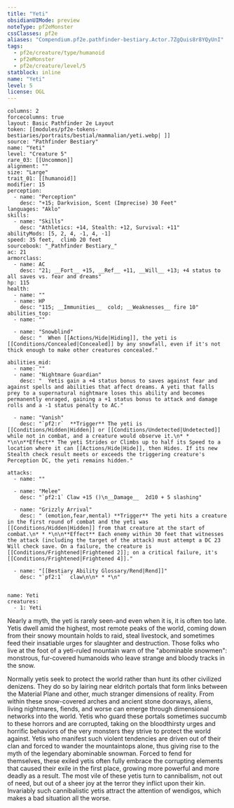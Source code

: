 ```yaml
---
title: "Yeti"
obsidianUIMode: preview
noteType: pf2eMonster
cssClasses: pf2e
aliases: "Compendium.pf2e.pathfinder-bestiary.Actor.7ZgQuis8r8YQyUnI" 
tags:
  - pf2e/creature/type/humanoid
  - pf2eMonster
  - pf2e/creature/level/5
statblock: inline
name: "Yeti"
level: 5
license: OGL
---
```


```statblock
columns: 2
forcecolumns: true
layout: Basic Pathfinder 2e Layout
token: [[modules/pf2e-tokens-bestiaries/portraits/bestial/mammalian/yeti.webp| ]]
source: "Pathfinder Bestiary"
name: "Yeti"
level: "Creature 5"
rare_03: [[Uncommon]]
alignment: ""
size: "Large"
trait_01: [[humanoid]]
modifier: 15
perception:
  - name: "Perception"
    desc: "+15; Darkvision, Scent (Imprecise) 30 Feet"
languages: "Aklo"
skills:
  - name: "Skills"
    desc: "Athletics: +14, Stealth: +12, Survival: +11"
abilityMods: [5, 2, 4, -1, 4, -1]
speed: 35 feet,  climb 20 feet
sourcebook: "_Pathfinder Bestiary_"
ac: 21
armorclass:
  - name: AC
    desc: "21; __Fort__ +15, __Ref__ +11, __Will__ +13; +4 status to all saves vs. fear and dreams"
hp: 115
health:
  - name: ""
  - name: HP
    desc: "115; __Immunities__  cold; __Weaknesses__ fire 10"
abilities_top:
  - name: ""

  - name: "Snowblind"
    desc: "  When [[Actions/Hide|Hiding]], the yeti is [[Conditions/Concealed|Concealed]] by any snowfall, even if it's not thick enough to make other creatures concealed."

abilities_mid:
  - name: ""
  - name: "Nightmare Guardian"
    desc: "  Yetis gain a +4 status bonus to saves against fear and against spells and abilities that affect dreams. A yeti that falls prey to a supernatural nightmare loses this ability and becomes permanently enraged, gaining a +1 status bonus to attack and damage rolls and a -1 status penalty to AC."

  - name: "Vanish"
    desc: "`pf2:r`  **Trigger** The yeti is [[Conditions/Hidden|Hidden]] or [[Conditions/Undetected|Undetected]] while not in combat, and a creature would observe it.\n* * *\n\n**Effect** The yeti Strides or Climbs up to half its Speed to a location where it can [[Actions/Hide|Hide]], then Hides. If its new Stealth check result meets or exceeds the triggering creature's Perception DC, the yeti remains hidden."

attacks:
  - name: ""

  - name: "Melee"
    desc: "`pf2:1` Claw +15 ()\n__Damage__  2d10 + 5 slashing"

  - name: "Grizzly Arrival"
    desc: " (emotion,fear,mental) **Trigger** The yeti hits a creature in the first round of combat and the yeti was [[Conditions/Hidden|Hidden]] from that creature at the start of combat.\n* * *\n\n**Effect** Each enemy within 30 feet that witnesses the attack (including the target of the attack) must attempt a DC 23 Will check save. On a failure, the creature is [[Conditions/Frightened|Frightened 2]]; on a critical failure, it's [[Conditions/Frightened|Frightened 4]]."

  - name: "[[Bestiary Ability Glossary/Rend|Rend]]"
    desc: "`pf2:1`  claw\n\n* * *\n"
 
```

```encounter-table
name: Yeti
creatures:
  - 1: Yeti
```



Nearly a myth, the yeti is rarely seen-and even when it is, it is often too late. Yetis dwell amid the highest, most remote peaks of the world, coming down from their snowy mountain holds to raid, steal livestock, and sometimes feed their insatiable urges for slaughter and destruction. Those folks who live at the foot of a yeti-ruled mountain warn of the "abominable snowmen": monstrous, fur-covered humanoids who leave strange and bloody tracks in the snow.

Normally yetis seek to protect the world rather than hunt its other civilized denizens. They do so by lairing near eldritch portals that form links between the Material Plane and other, much stranger dimensions of reality. From within these snow-covered arches and ancient stone doorways, aliens, living nightmares, fiends, and worse can emerge through dimensional networks into the world. Yetis who guard these portals sometimes succumb to these horrors and are corrupted, taking on the bloodthirsty urges and horrific behaviors of the very monsters they strive to protect the world against. Yetis who manifest such violent tendencies are driven out of their clan and forced to wander the mountaintops alone, thus giving rise to the myth of the legendary abominable snowman. Forced to fend for themselves, these exiled yetis often fully embrace the corrupting elements that caused their exile in the first place, growing more powerful and more deadly as a result. The most vile of these yetis turn to cannibalism, not out of need, but out of a sheer joy at the terror they inflict upon their kin. Invariably such cannibalistic yetis attract the attention of wendigos, which makes a bad situation all the worse.
